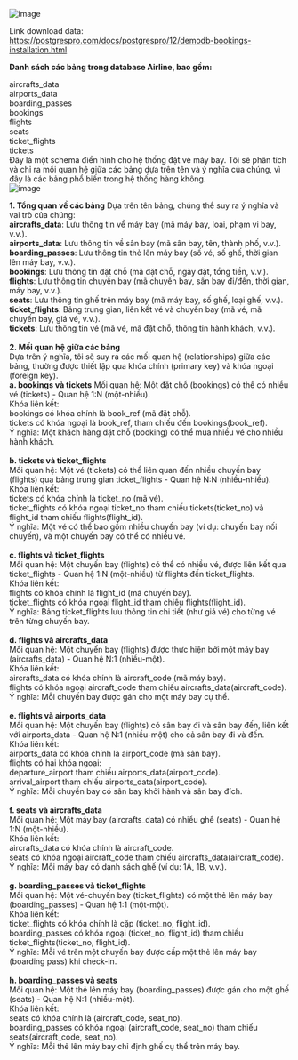 
![image](https://github.com/user-attachments/assets/fadb8089-9143-4290-a3c9-de38cdb1baab)

Link download data: https://postgrespro.com/docs/postgrespro/12/demodb-bookings-installation.html

**Danh sách các bảng trong database Airline, bao gồm:**

aircrafts_data <br>
airports_data <br>
boarding_passes <br>
bookings <br>
flights <br>
seats <br>
ticket_flights <br>
tickets<br>
Đây là một schema điển hình cho hệ thống đặt vé máy bay. Tôi sẽ phân tích và chỉ ra mối quan hệ giữa các bảng dựa trên tên và ý nghĩa của chúng, vì đây là các bảng phổ biến trong hệ thống hàng không.
<br>
![image](https://github.com/user-attachments/assets/ead1e108-120f-4f7f-abf8-286c306fd5d2)

**1. Tổng quan về các bảng**
Dựa trên tên bảng, chúng thể suy ra ý nghĩa và vai trò của chúng:
<br>
**aircrafts_data**: Lưu thông tin về máy bay (mã máy bay, loại, phạm vi bay, v.v.).<br>
**airports_data**: Lưu thông tin về sân bay (mã sân bay, tên, thành phố, v.v.).<br>
**boarding_passes**: Lưu thông tin thẻ lên máy bay (số vé, số ghế, thời gian lên máy bay, v.v.).<br>
**bookings**: Lưu thông tin đặt chỗ (mã đặt chỗ, ngày đặt, tổng tiền, v.v.).<br>
**flights**: Lưu thông tin chuyến bay (mã chuyến bay, sân bay đi/đến, thời gian, máy bay, v.v.).<br>
**seats**: Lưu thông tin ghế trên máy bay (mã máy bay, số ghế, loại ghế, v.v.).<br>
**ticket_flights**: Bảng trung gian, liên kết vé và chuyến bay (mã vé, mã chuyến bay, giá vé, v.v.).<br>
**tickets**: Lưu thông tin vé (mã vé, mã đặt chỗ, thông tin hành khách, v.v.).<br>
<br>
**2. Mối quan hệ giữa các bảng**<br>
Dựa trên ý nghĩa, tôi sẽ suy ra các mối quan hệ (relationships) giữa các bảng, thường được thiết lập qua khóa chính (primary key) và khóa ngoại (foreign key).
<br>
**a. bookings và tickets**
Mối quan hệ: Một đặt chỗ (bookings) có thể có nhiều vé (tickets) - Quan hệ 1:N (một-nhiều).<br>
Khóa liên kết:<br>
bookings có khóa chính là book_ref (mã đặt chỗ).<br>
tickets có khóa ngoại là book_ref, tham chiếu đến bookings(book_ref).<br>
Ý nghĩa: Một khách hàng đặt chỗ (booking) có thể mua nhiều vé cho nhiều hành khách.<br>
<br>
**b. tickets và ticket_flights**<br>
Mối quan hệ: Một vé (tickets) có thể liên quan đến nhiều chuyến bay (flights) qua bảng trung gian ticket_flights - Quan hệ N:N (nhiều-nhiều).<br>
Khóa liên kết:<br>
tickets có khóa chính là ticket_no (mã vé).<br>
ticket_flights có khóa ngoại ticket_no tham chiếu tickets(ticket_no) và flight_id tham chiếu flights(flight_id).<br>
Ý nghĩa: Một vé có thể bao gồm nhiều chuyến bay (ví dụ: chuyến bay nối chuyến), và một chuyến bay có thể có nhiều vé.<br>
<br>
**c. flights và ticket_flights**<br>
Mối quan hệ: Một chuyến bay (flights) có thể có nhiều vé, được liên kết qua ticket_flights - Quan hệ 1:N (một-nhiều) từ flights đến ticket_flights.<br>
Khóa liên kết:<br>
flights có khóa chính là flight_id (mã chuyến bay).<br>
ticket_flights có khóa ngoại flight_id tham chiếu flights(flight_id).<br>
Ý nghĩa: Bảng ticket_flights lưu thông tin chi tiết (như giá vé) cho từng vé trên từng chuyến bay.<br>
<br>
**d. flights và aircrafts_data**<br>
Mối quan hệ: Một chuyến bay (flights) được thực hiện bởi một máy bay (aircrafts_data) - Quan hệ N:1 (nhiều-một).<br>
Khóa liên kết:<br>
aircrafts_data có khóa chính là aircraft_code (mã máy bay).<br>
flights có khóa ngoại aircraft_code tham chiếu aircrafts_data(aircraft_code).<br>
Ý nghĩa: Mỗi chuyến bay được gán cho một máy bay cụ thể.<br>
<br>
**e. flights và airports_data**<br>
Mối quan hệ: Một chuyến bay (flights) có sân bay đi và sân bay đến, liên kết với airports_data - Quan hệ N:1 (nhiều-một) cho cả sân bay đi và đến.<br>
Khóa liên kết:<br>
airports_data có khóa chính là airport_code (mã sân bay).<br>
flights có hai khóa ngoại:<br>
departure_airport tham chiếu airports_data(airport_code).<br>
arrival_airport tham chiếu airports_data(airport_code).<br>
Ý nghĩa: Mỗi chuyến bay có sân bay khởi hành và sân bay đích.<br>
<br>
**f. seats và aircrafts_data**<br>
Mối quan hệ: Một máy bay (aircrafts_data) có nhiều ghế (seats) - Quan hệ 1:N (một-nhiều).<br>
Khóa liên kết:<br>
aircrafts_data có khóa chính là aircraft_code.<br>
seats có khóa ngoại aircraft_code tham chiếu aircrafts_data(aircraft_code).<br>
Ý nghĩa: Mỗi máy bay có danh sách ghế (ví dụ: 1A, 1B, v.v.).<br>
<br>
**g. boarding_passes và ticket_flights**<br>
Mối quan hệ: Một vé-chuyến bay (ticket_flights) có một thẻ lên máy bay (boarding_passes) - Quan hệ 1:1 (một-một).<br>
Khóa liên kết:<br>
ticket_flights có khóa chính là cặp (ticket_no, flight_id).<br>
boarding_passes có khóa ngoại (ticket_no, flight_id) tham chiếu ticket_flights(ticket_no, flight_id).<br>
Ý nghĩa: Mỗi vé trên một chuyến bay được cấp một thẻ lên máy bay (boarding pass) khi check-in.<br>
<br>
**h. boarding_passes và seats**<br>
Mối quan hệ: Một thẻ lên máy bay (boarding_passes) được gán cho một ghế (seats) - Quan hệ N:1 (nhiều-một).<br>
Khóa liên kết:<br>
seats có khóa chính là (aircraft_code, seat_no).<br>
boarding_passes có khóa ngoại (aircraft_code, seat_no) tham chiếu seats(aircraft_code, seat_no).<br>
Ý nghĩa: Mỗi thẻ lên máy bay chỉ định ghế cụ thể trên máy bay.
